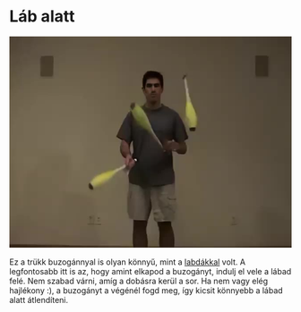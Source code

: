 # Láb alatt

![clubunderleg](/site/videos/poster/clubunderleg.jpg)

Ez a trükk buzogánnyal is olyan könnyű, mint a [labdákkal](lab-alatt.md) volt. A legfontosabb itt is az, hogy amint elkapod a buzogányt, indulj el vele a lábad felé. Nem szabad várni, amíg a dobásra kerül a sor. Ha nem vagy elég hajlékony :), a buzogányt a végénél fogd meg, így kicsit könnyebb a lábad alatt átlendíteni.


